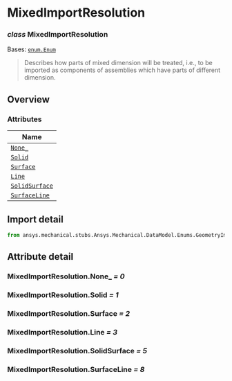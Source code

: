 # MixedImportResolution

<a id="MixedImportResolution"></a>

### *class* MixedImportResolution

Bases: [`enum.Enum`](https://docs.python.org/3/library/enum.html#enum.Enum)

> Describes how parts of mixed dimension will be treated, i.e., to be imported as components
> of assemblies which have parts of different dimension.

> <!-- !! processed by numpydoc !! -->

<a id="overview"></a>

## Overview

### Attributes

| Name |
| ----------------------------------------------------------------------- |
| [`None_`](#MixedImportResolution.None_) |
| [`Solid`](./../../../../ACT/Automation/Mechanical/Solid.md#Solid) |
| [`Surface`](./../../../../ACT/Automation/Mechanical/Surface.md#Surface) |
| [`Line`](#MixedImportResolution.Line) |
| [`SolidSurface`](#MixedImportResolution.SolidSurface) |
| [`SurfaceLine`](#MixedImportResolution.SurfaceLine) |

<a id="import-detail"></a>

## Import detail

```python
from ansys.mechanical.stubs.Ansys.Mechanical.DataModel.Enums.GeometryImportPreference import MixedImportResolution
```

<a id="attribute-detail"></a>

## Attribute detail

<a id="MixedImportResolution.None_"></a>

### MixedImportResolution.None_ *= 0*

<a id="MixedImportResolution.Solid"></a>

### MixedImportResolution.Solid *= 1*

<a id="MixedImportResolution.Surface"></a>

### MixedImportResolution.Surface *= 2*

<a id="MixedImportResolution.Line"></a>

### MixedImportResolution.Line *= 3*

<a id="MixedImportResolution.SolidSurface"></a>

### MixedImportResolution.SolidSurface *= 5*

<a id="MixedImportResolution.SurfaceLine"></a>

### MixedImportResolution.SurfaceLine *= 8*

